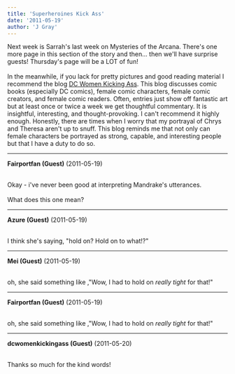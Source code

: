 ```yaml
---
title: 'Superheroines Kick Ass'
date: '2011-05-19'
author: 'J Gray'
---
```


Next week is Sarrah's last week on Mysteries of the Arcana. There's one more page in this section of the story and then... then we'll have surprise guests! Thursday's page will be a LOT of fun!<br><br>In the meanwhile, if you lack for pretty pictures and good reading material I recommend the blog <a name="" target="_blank" classname="" class="" href="http://dcwomenkickingass.tumblr.com/">DC Women Kicking Ass</a>. This blog discusses comic books (especially DC comics), female comic characters, female comic creators, and female comic readers. Often, entries just show off fantastic art but at least once or twice a week we get thoughtful commentary. It is insightful, interesting, and thought-provoking. I can't recommend it highly enough. Honestly, there are times when I worry that my portrayal of Chrys and Theresa aren't up to snuff. This blog reminds me that not only can female characters be portrayed as strong, capable, and interesting people but that I have a duty to do so.<br>

---
**Fairportfan (Guest)** (2011-05-19)

<br> Okay - i've never been good at interpreting Mandrake's utterances.
<br>
<br>What does this one mean?

---
**Azure (Guest)** (2011-05-19)

<br> I think she's saying, "hold on? Hold on to what!?"<br>

---
**Mei (Guest)** (2011-05-19)

<br>oh, she said something like ,"Wow, I had to hold on <em>really tight </em>for that!"

---
**Fairportfan (Guest)** (2011-05-19)

<br>oh, she said something like ,"Wow, I had to hold on <em>really tight </em>for that!"

---
**dcwomenkickingass (Guest)** (2011-05-20)

<br> Thanks so much for the kind words!<br>

